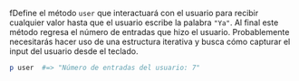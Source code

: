 fDefine el método `user` que interactuará con el usuario para recibir cualquier valor hasta que el usuario escribe la palabra `"Ya"`. Al final este método regresa el número de entradas que hizo el usuario.
Probablemente necesitarás hacer uso de una estructura iterativa y busca cómo capturar el input del usuario desde el teclado.

```Ruby
p user  #=> "Número de entradas del usuario: 7"  
```
